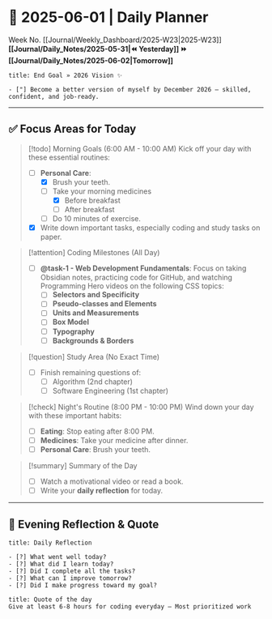 # 🌼 **2025-06-01** | Daily Planner

Week No. [[Journal/Weekly_Dashboard/2025-W23|2025-W23]]
**[[Journal/Daily_Notes/2025-05-31|⏪ Yesterday]] ⏩ [[Journal/Daily_Notes/2025-06-02|Tomorrow]]**

```ad-important
title: End Goal » 2026 Vision ✨

- ["] Become a better version of myself by December 2026 — skilled, confident, and job-ready.
```

---

## ✅ Focus Areas for Today

> [!todo] Morning Goals (6:00 AM - 10:00 AM)
> Kick off your day with these essential routines:
> - [ ] **Personal Care**:
> 	- [x] Brush your teeth.
> 	- [ ] Take your morning medicines
> 		- [x] Before breakfast
> 		- [ ] After breakfast
> 	- [ ] Do 10 minutes of exercise.
> - [x] Write down important tasks, especially coding and study tasks on paper.

> [!attention] Coding Milestones (All Day)
> - [ ] **@task-1 - Web Development Fundamentals**: Focus on taking Obsidian notes, practicing code for GitHub, and watching Programming Hero videos on the following CSS topics:
> 	- [ ] **Selectors and Specificity**
> 	- [ ] **Pseudo-classes and Elements**
> 	- [ ] **Units and Measurements**
> 	- [ ] **Box Model**
> 	- [ ] **Typography**
> 	- [ ] **Backgrounds & Borders**

> [!question] Study Area (No Exact Time)
> - [ ] Finish remaining questions of:
> 	- [ ] Algorithm (2nd chapter)
> 	- [ ] Software Engineering (1st chapter)

> [!check] Night's Routine (8:00 PM - 10:00 PM)
> Wind down your day with these important habits:
> - [ ] **Eating**: Stop eating after 8:00 PM.
> - [ ] **Medicines**: Take your medicine after dinner.
> - [ ] **Personal Care**: Brush your teeth.

> [!summary] Summary of the Day
> - [ ] Watch a motivational video or read a book.
> - [ ] Write your **daily reflection** for today.

---

## 🌻 Evening Reflection & Quote

```ad-summary
title: Daily Reflection

- [?] What went well today?  
- [?] What did I learn today?  
- [?] Did I complete all the tasks?  
- [?] What can I improve tomorrow?  
- [?] Did I make progress toward my goal?  

```

```ad-quote
title: Quote of the day
Give at least 6-8 hours for coding everyday — Most prioritized work
``` 
